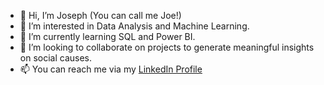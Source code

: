 - 👋 Hi, I’m Joseph (You can call me Joe!)
- 👀 I’m interested in Data Analysis and Machine Learning.
- 🌱 I’m currently learning SQL and Power BI.
- 💞️ I’m looking to collaborate on projects to generate meaningful insights on social causes.
- 📫 You can reach me via my [LinkedIn Profile](https://www.linkedin.com/in/joeant719/)

<!---
joeanton719/joeanton719 is a ✨ special ✨ repository because its `README.md` (this file) appears on your GitHub profile.
You can click the Preview link to take a look at your changes.
--->
